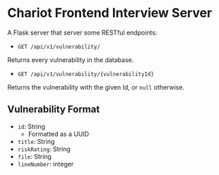# Chariot Frontend Interview Server

A Flask server that server some RESTful endpoints:

 - `GET /api/v1/vulnerability/`

Returns every vulnerability in the database.

 - `GET /api/v1/vulnerability/{vulnerabilityId}`

Returns the vulnerability with the given Id, or `null` otherwise.


## Vulnerability Format

 - `id`: String
    - Formatted as a UUID
 - `title`: String
 - `riskRating`: String
 - `file`: String
 - `lineNumber`: integer

